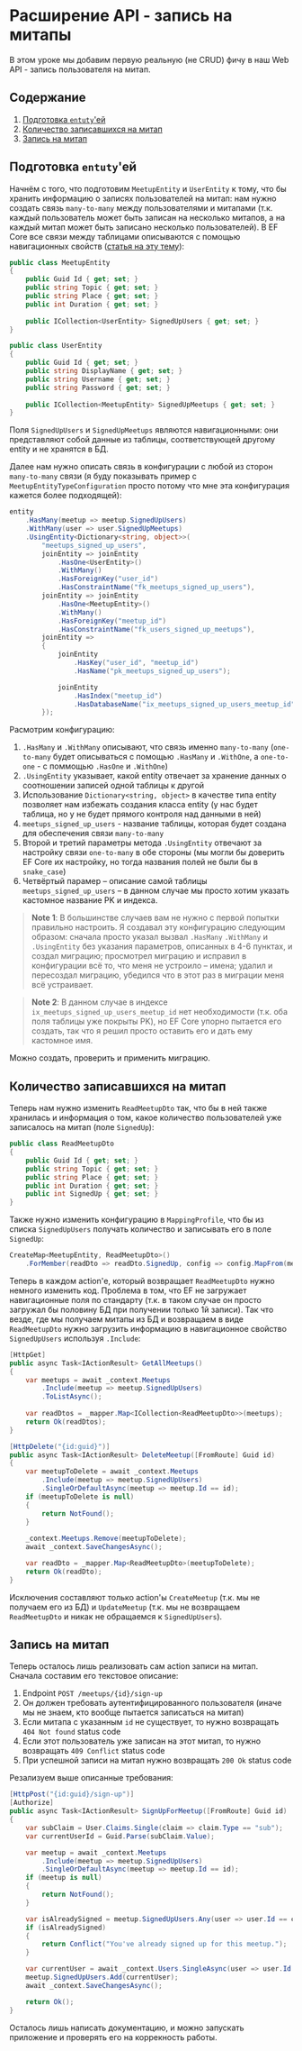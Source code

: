 # Расширение API - запись на митапы

В этом уроке мы добавим первую реальную (не CRUD) фичу в наш Web API - запись пользователя на митап.


## Содержание

1. [Подготовка `entuty`'ей](#Подготовка-entutyей)
2. [Количество записавшихся на митап](#Количество-записавшихся-на-митап)
3. [Запись на митап](#Запись-на-митап)


## Подготовка `entuty`'ей

Начнём с того, что подготовим `MeetupEntity` и `UserEntity` к тому, что бы хранить информацию о записях пользователей на
митап: нам нужно создать связь `many-to-many` между пользователями и митапами (т.к. каждый пользователь может быть
записан на несколько митапов, а на каждый митап может быть записано несколько пользователей). В EF Core все связи между
таблицами описываются с помощью навигационных свойств
([статья на эту тему](https://docs.microsoft.com/en-us/ef/core/modeling/relationships)):
```csharp
public class MeetupEntity
{
    public Guid Id { get; set; }
    public string Topic { get; set; }
    public string Place { get; set; }
    public int Duration { get; set; }
    
    public ICollection<UserEntity> SignedUpUsers { get; set; }
}

public class UserEntity
{
    public Guid Id { get; set; }
    public string DisplayName { get; set; }
    public string Username { get; set; }
    public string Password { get; set; }
    
    public ICollection<MeetupEntity> SignedUpMeetups { get; set; }
}
```

Поля `SignedUpUsers` и `SignedUpMeetups` являются навигационными: они представляют собой данные из таблицы,
соответствующей другому entity и не хранятся в БД.

Далее нам нужно описать связь в конфигурации с любой из сторон `many-to-many` связи (я буду показывать пример с
`MeetupEntityTypeConfiguration` просто потому что мне эта конфигурация кажется более подходящей):
```csharp
entity
    .HasMany(meetup => meetup.SignedUpUsers)
    .WithMany(user => user.SignedUpMeetups)
    .UsingEntity<Dictionary<string, object>>(
        "meetups_signed_up_users",
        joinEntity => joinEntity
            .HasOne<UserEntity>()
            .WithMany()
            .HasForeignKey("user_id")
            .HasConstraintName("fk_meetups_signed_up_users"),
        joinEntity => joinEntity
            .HasOne<MeetupEntity>()
            .WithMany()
            .HasForeignKey("meetup_id")
            .HasConstraintName("fk_users_signed_up_meetups"),
        joinEntity =>
        {
            joinEntity
                .HasKey("user_id", "meetup_id")
                .HasName("pk_meetups_signed_up_users");

            joinEntity
                .HasIndex("meetup_id")
                .HasDatabaseName("ix_meetups_signed_up_users_meetup_id");
        });
```

Расмотрим конфигурацию:
1. `.HasMany` и `.WithMany` описывают, что связь именно `many-to-many` (`one-to-many` будет описываться с помощью
`.HasMany` и `.WithOne`, а `one-to-one` - с поммощью `.HasOne` и `.WithOne`)
2. `.UsingEntity` указывает, какой entity отвечает за хранение данных о соотношении записей одной таблицы к другой
3. Использование `Dictionary<string, object>` в качестве типа entity позволяет нам избежать создания класса entity (у
нас будет таблица, но у не будет прямого контроля над данными в ней)
4. `meetups_signed_up_users` - название таблицы, которая будет создана для обеспечения связи `many-to-many`
5. Второй и третий параметры метода `.UsingEntity` отвечают за настройку связи `one-to-many` в обе стороны (мы могли бы
доверить EF Core их настройку, но тогда названия полей не были бы в `snake_case`)
6. Четвёртый парамер – описание самой таблицы `meetups_signed_up_users` – в данном случае мы просто хотим указать
кастомное название PK и индекса.

> **Note 1**: В большинстве случаев вам не нужно с первой попытки правильно настроить. Я создавал эту конфигурацию
следующим образом: сначала просто указал вызвал `.HasMany` `.WithMany` и `.UsingEntity` без указания параметров,
описанных в 4-6 пунктах, и создал миграцию; просмотрел миграцию и исправил в конфигурации всё то, что меня не устроило –
имена; удалил и пересоздал миграцию, убедился что в этот раз в миграции меня всё устраивает.

> **Note 2**: В данном случае в индексе `ix_meetups_signed_up_users_meetup_id` нет необходимости (т.к. оба поля таблицы
уже покрыты PK), но EF Core упорно пытается его создать, так что я решил просто оставить его и дать ему кастомное имя.

Можно создать, проверить и применить миграцию.


## Количество записавшихся на митап

Теперь нам нужно изменить `ReadMeetupDto` так, что бы в ней также хранилась и информация о том, какое количество
пользователей уже записалось на митап (поле `SignedUp`):
```csharp
public class ReadMeetupDto
{
    public Guid Id { get; set; }
    public string Topic { get; set; }
    public string Place { get; set; }
    public int Duration { get; set; }
    public int SignedUp { get; set; }
}
```

Также нужно изменить конфигурацию в `MappingProfile`, что бы из списка `SignedUpUsers` получать количество и записывать
его в поле `SignedUp`:
```csharp
CreateMap<MeetupEntity, ReadMeetupDto>()
    .ForMember(readDto => readDto.SignedUp, config => config.MapFrom(meetup => meetup.SignedUpUsers.Count));
```

Теперь в каждом action'е, который возвращает `ReadMeetupDto` нужно немного изменить код. Проблема в том, что EF не
загружает навигационные поля по стандарту (т.к. в таком случае он просто загружал бы половину БД при получении только 1й
записи). Так что везде, где мы получаем митапы из БД и возвращаем в виде `ReadMeetupDto` нужно загрузить информацию в
навигационное свойство `SignedUpUsers` используя `.Include`:
```csharp
[HttpGet]
public async Task<IActionResult> GetAllMeetups()
{
    var meetups = await _context.Meetups
        .Include(meetup => meetup.SignedUpUsers)
        .ToListAsync();
    
    var readDtos = _mapper.Map<ICollection<ReadMeetupDto>>(meetups);
    return Ok(readDtos);
}

[HttpDelete("{id:guid}")]
public async Task<IActionResult> DeleteMeetup([FromRoute] Guid id)
{
    var meetupToDelete = await _context.Meetups
        .Include(meetup => meetup.SignedUpUsers)
        .SingleOrDefaultAsync(meetup => meetup.Id == id);
    if (meetupToDelete is null)
    {
        return NotFound();
    }
    
    _context.Meetups.Remove(meetupToDelete);
    await _context.SaveChangesAsync();

    var readDto = _mapper.Map<ReadMeetupDto>(meetupToDelete);
    return Ok(readDto);
}
```

Исключения составляют только action'ы `CreateMeetup` (т.к. мы не получаем его из БД) и `UpdateMeetup` (т.к. мы не
возвращаем `ReadMeetupDto` и никак не обращаемся к `SignedUpUsers`).


## Запись на митап

Теперь осталось лишь реализовать сам action записи на митап. Сначала составим его текстовое описание:
1. Endpoint `POST /meetups/{id}/sign-up`
2. Он должен требовать аутентифицированного пользователя (иначе мы не знаем, кто вообще пытается записаться на митап)
3. Если митапа с указанным `id` не существует, то нужно возвращать `404 Not found` status code
4. Если этот пользователь уже записан на этот митап, то нужно возвращать `409 Conflict` status code
5. При успешной записи на митап нужно возвращать `200 Ok` status code

Резализуем выше описанные требования:
```csharp
[HttpPost("{id:guid}/sign-up")]
[Authorize]
public async Task<IActionResult> SignUpForMeetup([FromRoute] Guid id)
{
    var subClaim = User.Claims.Single(claim => claim.Type == "sub");
    var currentUserId = Guid.Parse(subClaim.Value);

    var meetup = await _context.Meetups
        .Include(meetup => meetup.SignedUpUsers)
        .SingleOrDefaultAsync(meetup => meetup.Id == id);
    if (meetup is null)
    {
        return NotFound();
    }

    var isAlreadySigned = meetup.SignedUpUsers.Any(user => user.Id == currentUserId);
    if (isAlreadySigned)
    {
        return Conflict("You've already signed up for this meetup.");
    }

    var currentUser = await _context.Users.SingleAsync(user => user.Id == currentUserId);
    meetup.SignedUpUsers.Add(currentUser);
    await _context.SaveChangesAsync();

    return Ok();
}
```

Осталось лишь написать документацию, и можно запускать приложение и проверять его на коррекность работы.